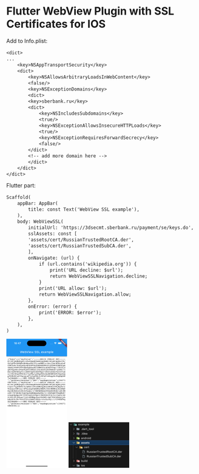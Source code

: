 # Flutter WebView Plugin with SSL Certificates for IOS

Add to Info.plist:

```
<dict>
...
	<key>NSAppTransportSecurity</key>
    <dict>
		<key>NSAllowsArbitraryLoadsInWebContent</key>
		<false/>
		<key>NSExceptionDomains</key>
		<dict>
		<key>sberbank.ru</key>
		<dict>
			<key>NSIncludesSubdomains</key>
			<true/>
			<key>NSExceptionAllowsInsecureHTTPLoads</key>
			<true/>
			<key>NSExceptionRequiresForwardSecrecy</key>
			<false/>
		</dict>
		<!-- add more domain here -->
		</dict>
    </dict>
</dict>
```

Flutter part:

```
Scaffold(
    appBar: AppBar(
        title: const Text('WebView SSL example'),
    ),
    body: WebViewSSL(
        initialUrl: 'https://3dsecmt.sberbank.ru/payment/se/keys.do',
        sslAssets: const [
        'assets/cert/RussianTrustedRootCA.der',
        'assets/cert/RussianTrustedSubCA.der',
        ],
        onNavigate: (url) {
            if (url.contains('wikipedia.org')) {
                print('URL decline: $url');
                return WebViewSSLNavigation.decline;
            }
            print('URL allow: $url');
            return WebViewSSLNavigation.allow;
        },
        onError: (error) {
            print('ERROR: $error');
        },
    ),
)
```


<img src="s1.png" height="340" width="160"/>  <img src="s2.png" height="120" width="160"/> 

